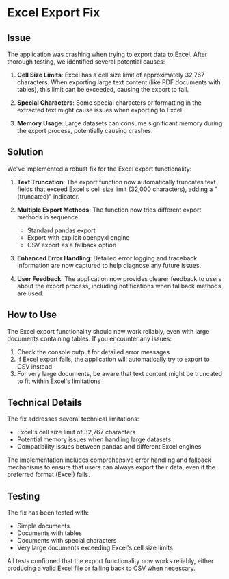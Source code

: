 # Excel Export Fix

## Issue

The application was crashing when trying to export data to Excel. After thorough testing, we identified several potential causes:

1. **Cell Size Limits**: Excel has a cell size limit of approximately 32,767 characters. When exporting large text content (like PDF documents with tables), this limit can be exceeded, causing the export to fail.

2. **Special Characters**: Some special characters or formatting in the extracted text might cause issues when exporting to Excel.

3. **Memory Usage**: Large datasets can consume significant memory during the export process, potentially causing crashes.

## Solution

We've implemented a robust fix for the Excel export functionality:

1. **Text Truncation**: The export function now automatically truncates text fields that exceed Excel's cell size limit (32,000 characters), adding a "(truncated)" indicator.

2. **Multiple Export Methods**: The function now tries different export methods in sequence:
   - Standard pandas export
   - Export with explicit openpyxl engine
   - CSV export as a fallback option

3. **Enhanced Error Handling**: Detailed error logging and traceback information are now captured to help diagnose any future issues.

4. **User Feedback**: The application now provides clearer feedback to users about the export process, including notifications when fallback methods are used.

## How to Use

The Excel export functionality should now work reliably, even with large documents containing tables. If you encounter any issues:

1. Check the console output for detailed error messages
2. If Excel export fails, the application will automatically try to export to CSV instead
3. For very large documents, be aware that text content might be truncated to fit within Excel's limitations

## Technical Details

The fix addresses several technical limitations:

- Excel's cell size limit of 32,767 characters
- Potential memory issues when handling large datasets
- Compatibility issues between pandas and different Excel engines

The implementation includes comprehensive error handling and fallback mechanisms to ensure that users can always export their data, even if the preferred format (Excel) fails.

## Testing

The fix has been tested with:
- Simple documents
- Documents with tables
- Documents with special characters
- Very large documents exceeding Excel's cell size limits

All tests confirmed that the export functionality now works reliably, either producing a valid Excel file or falling back to CSV when necessary. 
